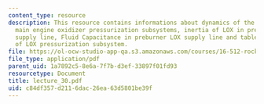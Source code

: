 ```yaml
---
content_type: resource
description: This resource contains informations about dynamics of the space shuttle
  main engine oxidizer pressurization subsystems, inertia of LOX in pre-burner common
  supply line, Fluid Capacitance in preburner LOX supply line and table on dynamics
  of LOX pressurization subsystem.
file: https://ol-ocw-studio-app-qa.s3.amazonaws.com/courses/16-512-rocket-propulsion-fall-2005/c84df357d2116dac26ea63d5801be39f_lecture_30.pdf
file_type: application/pdf
parent_uid: 1a7892c5-8e6a-7f7b-d3ef-33897f01fd93
resourcetype: Document
title: lecture_30.pdf
uid: c84df357-d211-6dac-26ea-63d5801be39f
---
```

